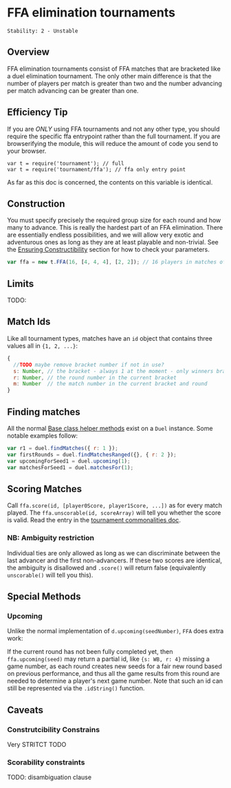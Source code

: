 # FFA elimination tournaments

    Stability: 2 - Unstable

## Overview
FFA elimination tournaments consist of FFA matches that are bracketed like a duel elimination tournament. The only other main difference is that the number of players per match is greater than two and the number advancing per match advancing can be greater than one.

## Efficiency Tip
If you are *ONLY* using FFA tournaments and not any other type, you should require the specific ffa entrypoint rather than the full tournament. If you are browserifying the module, this will reduce the amount of code you send to your browser.

```
var t = require('tournament'); // full
var t = require('tournament/ffa'); // ffa only entry point
```

As far as this doc is concerned, the contents on this variable is identical.

## Construction
You must specify precisely the required group size for each round and how many to advance.
This is really the hardest part of an FFA elimination. There are essentially endless possibilities, and we will allow very exotic and adventurous ones as long as they are at least playable and non-trivial. See the [Ensuring Constructibility](./base.md#ensuring-constructibility) section for how to check your parameters.

```js
var ffa = new t.FFA(16, [4, 4, 4], [2, 2]); // 16 players in matches of 4 each round, top 2 advances between each
```

## Limits
TODO:

## Match Ids
Like all tournament types, matches have an `id` object that contains three values all in `{1, 2, ...}`:

```js
{
  //TODO maybe remove bracket number if not in use?
  s: Number, // the bracket - always 1 at the moment - only winners bracket supported
  r: Number, // the round number in the current bracket
  m: Number  // the match number in the current bracket and round
}
```

## Finding matches
All the normal [Base class helper methods](./base.md#common-methods) exist on a `Duel` instance. Some notable examples follow:

```js
var r1 = duel.findMatches({ r: 1 });
var firstRounds = duel.findMatchesRanged({}, { r: 2 });
var upcomingForSeed1 = duel.upcoming(1);
var matchesForSeed1 = duel.matchesFor(1);
```

## Scoring Matches
Call `ffa.score(id, [player0Score, player1Score, ...])` as for every match played.
The `ffa.unscorable(id, scoreArray)` will tell you whether the score is valid. Read the entry in the [tournament commonalities doc](./base.md#ensuring-scorability--consistency).

### NB: Ambiguity restriction
Individual ties are only allowed as long as we can discriminate between the last advancer and the first non-advancers. If these two scores are identical, the ambiguity is disallowed and `.score()` will return false (equivalently `unscorable()` will tell you this).

## Special Methods
### Upcoming
Unlike the normal implementation of `d.upcoming(seedNumber)`, `FFA` does extra work:

If the current round has not been fully completed yet, then `ffa.upcoming(seed)` may return a partial id, like `{s: WB, r: 4}` missing a game number, as each round creates new seeds for a fair new round based on previous performance, and thus all the game results from this round are needed to determine a player's next game number. Note that such an id can still be represented via the `.idString()` function.


## Caveats
### Construtcibility Constrains
Very STRITCT TODO
### Scorability constraints
TODO: disambiguation clause
